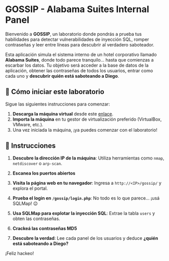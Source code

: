 # GOSSIP - Alabama Suites Internal Panel

Bienvenido a **GOSSIP**, un laboratorio donde pondrás a prueba tus habilidades para detectar vulnerabilidades de inyección SQL, romper contraseñas y leer entre líneas para descubrir al verdadero saboteador.

Esta aplicación simula el sistema interno de un hotel corporativo llamado **Alabama Suites**, donde todo parece tranquilo... hasta que comienzas a escarbar los datos. Tu objetivo será acceder a la base de datos de la aplicación, obtener las contraseñas de todos los usuarios, entrar como cada uno y **descubrir quién está saboteando a Diego**.

<how-to-start>
   
## 🌱 Cómo iniciar este laboratorio

Sigue las siguientes instrucciones para comenzar:

1. **Descarga la máquina virtual** desde este [enlace](https://storage.googleapis.com/cybersecurity-machines/gossip-lab.ova).
2. **Importa la máquina** en tu gestor de virtualización preferido (VirtualBox, VMware, etc.).
3. Una vez iniciada la máquina, ¡ya puedes comenzar con el laboratorio!
</how-to-start>


## 📄 Instrucciones

1. **Descubre la dirección IP de la máquina**: Utiliza herramientas como `nmap`, `netdiscover` o `arp-scan`.

2. **Escanea los puertos abiertos**  

3. **Visita la página web en tu navegador**: Ingresa a `http://<IP>/gossip/` y explora el portal.

4. **Prueba el login en `/gossip/login.php`**: No todo es lo que parece... ¡usá SQLMap! 😉

5. **Usa SQLMap para explotar la inyección SQL**: Extrae la tabla `users` y obten las contraseñas.

6. **Crackeá las contraseñas MD5**

7. **Descubre la verdad**: Lee cada panel de los usuarios y deduce **¿quién está saboteando a Diego?**

¡Feliz hackeo!

